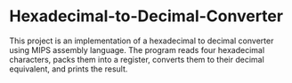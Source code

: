 # Hexadecimal-to-Decimal-Converter
This project is an implementation of a hexadecimal to decimal converter using MIPS assembly language. The program reads four hexadecimal characters, packs them into a register, converts them to their decimal equivalent, and prints the result.
